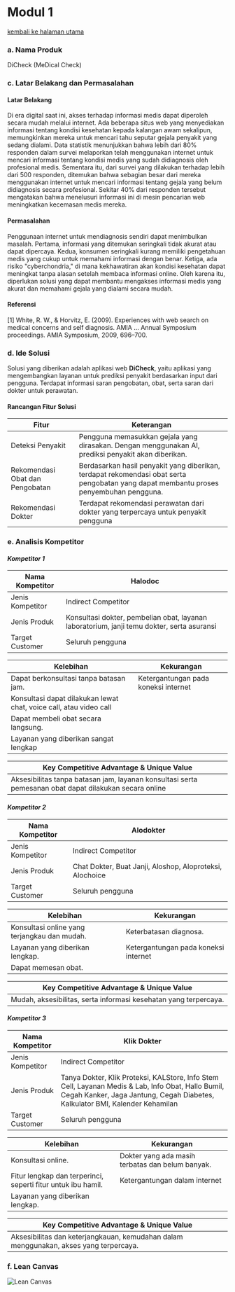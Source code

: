 # **Modul 1**
[kembali ke halaman utama](./)

### **a. Nama Produk**
DiCheck (MeDical Check)

### **c. Latar Belakang dan Permasalahan**
#### Latar Belakang
Di era digital saat ini, akses terhadap informasi medis dapat diperoleh secara mudah melalui internet. Ada beberapa situs web yang menyediakan informasi tentang kondisi kesehatan kepada kalangan awam sekalipun, memungkinkan mereka untuk mencari tahu seputar gejala penyakit yang sedang dialami. Data statistik menunjukkan bahwa lebih dari 80% responden dalam survei melaporkan telah menggunakan internet untuk mencari informasi tentang kondisi medis yang sudah didiagnosis oleh profesional medis. Sementara itu, dari survei yang dilakukan terhadap lebih dari 500 responden, ditemukan bahwa sebagian besar dari mereka menggunakan internet untuk mencari informasi tentang gejala yang belum didiagnosis secara profesional. Sekitar 40% dari responden tersebut mengatakan bahwa menelusuri informasi ini di mesin pencarian web meningkatkan kecemasan medis mereka.

#### Permasalahan
Penggunaan internet untuk mendiagnosis sendiri dapat menimbulkan masalah. Pertama, informasi yang ditemukan seringkali tidak akurat atau dapat dipercaya. Kedua, konsumen seringkali kurang memiliki pengetahuan medis yang cukup untuk memahami informasi dengan benar. Ketiga, ada risiko "cyberchondria," di mana kekhawatiran akan kondisi kesehatan dapat meningkat tanpa alasan setelah membaca informasi online. Oleh karena itu, diperlukan solusi yang dapat membantu mengakses informasi medis yang akurat dan memahami gejala yang dialami secara mudah.

#### Referensi
[1] White, R. W., & Horvitz, E. (2009). Experiences with web search on medical concerns and self diagnosis. AMIA ... Annual Symposium proceedings. AMIA Symposium, 2009, 696–700.

### d. Ide Solusi
Solusi yang diberikan adalah aplikasi web **DiCheck**, yaitu aplikasi yang mengembangkan layanan untuk prediksi penyakit berdasarkan input dari pengguna. Terdapat informasi saran pengobatan, obat, serta saran dari dokter untuk perawatan.

#### Rancangan Fitur Solusi
| Fitur | Keterangan |
|-|-|
| Deteksi Penyakit |Pengguna memasukkan gejala yang dirasakan. Dengan menggunakan AI, prediksi penyakit akan diberikan. |
| Rekomendasi Obat dan Pengobatan | Berdasarkan hasil penyakit yang diberikan, terdapat rekomendasi obat serta pengobatan yang dapat membantu proses penyembuhan pengguna.|
|Rekomendasi Dokter | Terdapat rekomendasi perawatan dari dokter yang terpercaya untuk penyakit pengguna |

### **e. Analisis Kompetitor**
#### **_Kompetitor 1_**

| Nama Kompetitor | Halodoc |
|-|-|
| Jenis Kompetitor | Indirect Competitor |
| Jenis Produk | Konsultasi dokter, pembelian obat, layanan laboratorium, janji temu dokter, serta asuransi |
| Target Customer | Seluruh pengguna |

|Kelebihan|Kekurangan|
|---------|----------|
| Dapat berkonsultasi tanpa batasan jam. | Ketergantungan pada koneksi internet |
| Konsultasi dapat dilakukan lewat chat, voice call, atau video call | |
| Dapat membeli obat secara langsung. | |
| Layanan yang diberikan sangat lengkap | |

| Key Competitive Advantage & Unique Value |
|-|
| Aksesibilitas tanpa batasan jam, layanan konsultasi serta pemesanan obat dapat dilakukan secara online|

#### **_Kompetitor 2_**

| Nama Kompetitor | Alodokter |
|-|-|
| Jenis Kompetitor | Indirect Competitor |
| Jenis Produk | Chat Dokter, Buat Janji, Aloshop, Aloproteksi, Alochoice |
| Target Customer | Seluruh pengguna |

|Kelebihan|Kekurangan|
|---------|----------|
| Konsultasi online yang terjangkau dan mudah. | Keterbatasan diagnosa. |
| Layanan yang diberikan lengkap. | Ketergantungan pada koneksi internet |
| Dapat memesan obat. | |

| Key Competitive Advantage & Unique Value |
|-|
| Mudah, aksesibilitas, serta informasi kesehatan yang terpercaya. |

#### **_Kompetitor 3_**

| Nama Kompetitor | Klik Dokter |
|-|-|
| Jenis Kompetitor | Indirect Competitor |
| Jenis Produk | Tanya Dokter, Klik Proteksi, KALStore, Info Stem Cell, Layanan Medis &  Lab, Info Obat, Hallo Bumil, Cegah Kanker, Jaga Jantung, Cegah Diabetes, Kalkulator BMI, Kalender Kehamilan |
| Target Customer | Seluruh pengguna |

|Kelebihan|Kekurangan|
|---------|----------|
| Konsultasi online. |  Dokter yang ada masih terbatas dan belum banyak. |
| Fitur lengkap dan terperinci, seperti fitur untuk ibu hamil. | Ketergantungan dalam internet |
| Layanan yang diberikan lengkap. | |

| Key Competitive Advantage & Unique Value |
|-|
| Aksesibilitas dan keterjangkauan, kemudahan dalam menggunakan, akses yang terpercaya. |

### **f. Lean Canvas**
![Lean Canvas]((https://github.com/salwamhrn11/DiCheck/blob/03b219032ede6e47c702dc7a5b6ea4cbee0a959e/pages/images/lean.jpg)https://github.com/salwamhrn11/DiCheck/blob/03b219032ede6e47c702dc7a5b6ea4cbee0a959e/pages/images/lean.jpg)
